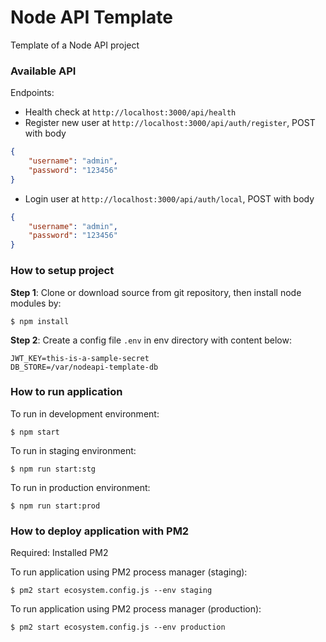 # Node API Template

Template of a Node API project

### Available API
Endpoints:
* Health check at `http://localhost:3000/api/health`
* Register new user at `http://localhost:3000/api/auth/register`, POST with body
```json
{
	"username": "admin",
	"password": "123456"
}
```
* Login user at `http://localhost:3000/api/auth/local`, POST with body
```json
{
	"username": "admin",
	"password": "123456"
}
```

### How to setup project
**Step 1**: Clone or download source from git repository, then install node modules by:

```
$ npm install
```

**Step 2**: Create a config file `.env` in env directory with content below:
```properties
JWT_KEY=this-is-a-sample-secret
DB_STORE=/var/nodeapi-template-db
```

### How to run application
To run in development environment:
```
$ npm start
```

To run in staging environment:
```
$ npm run start:stg
```

To run in production environment:
```
$ npm run start:prod
```

### How to deploy application with PM2

Required: Installed PM2

To run application using PM2 process manager (staging):
```
$ pm2 start ecosystem.config.js --env staging
```

To run application using PM2 process manager (production):
```
$ pm2 start ecosystem.config.js --env production
```

